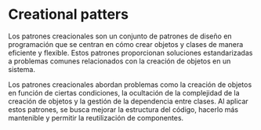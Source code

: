 # Creational patters

Los patrones creacionales son un conjunto de patrones de diseño en programación que se centran en cómo crear objetos y clases de manera eficiente y flexible. Estos patrones proporcionan soluciones estandarizadas a problemas comunes relacionados con la creación de objetos en un sistema.

Los patrones creacionales abordan problemas como la creación de objetos en función de ciertas condiciones, la ocultación de la complejidad de la creación de objetos y la gestión de la dependencia entre clases. Al aplicar estos patrones, se busca mejorar la estructura del código, hacerlo más mantenible y permitir la reutilización de componentes.